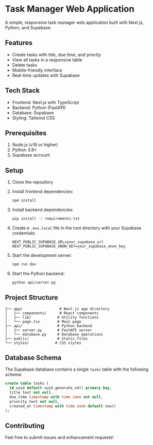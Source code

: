 # Task Manager Web Application

A simple, responsive task manager web application built with Next.js, Python, and Supabase.

## Features

- Create tasks with title, due time, and priority
- View all tasks in a responsive table
- Delete tasks
- Mobile-friendly interface
- Real-time updates with Supabase

## Tech Stack

- Frontend: Next.js with TypeScript
- Backend: Python (FastAPI)
- Database: Supabase
- Styling: Tailwind CSS

## Prerequisites

1. Node.js (v16 or higher)
2. Python 3.8+
3. Supabase account

## Setup

1. Clone the repository
2. Install frontend dependencies:
   ```bash
   npm install
   ```

3. Install backend dependencies:
   ```bash
   pip install -r requirements.txt
   ```

4. Create a `.env.local` file in the root directory with your Supabase credentials:
   ```
   NEXT_PUBLIC_SUPABASE_URL=your_supabase_url
   NEXT_PUBLIC_SUPABASE_ANON_KEY=your_supabase_anon_key
   ```

5. Start the development server:
   ```bash
   npm run dev
   ```

6. Start the Python backend:
   ```bash
   python api/server.py
   ```

## Project Structure

```
├── app/                 # Next.js app directory
│   ├── components/      # React components
│   ├── lib/            # Utility functions
│   └── page.tsx        # Main page
├── api/                # Python backend
│   ├── server.py       # FastAPI server
│   └── database.py     # Database operations
├── public/             # Static files
└── styles/            # CSS styles
```

## Database Schema

The Supabase database contains a single `tasks` table with the following schema:

```sql
create table tasks (
  id uuid default uuid_generate_v4() primary key,
  title text not null,
  due_time timestamp with time zone not null,
  priority text not null,
  created_at timestamp with time zone default now()
);
```

## Contributing

Feel free to submit issues and enhancement requests!
